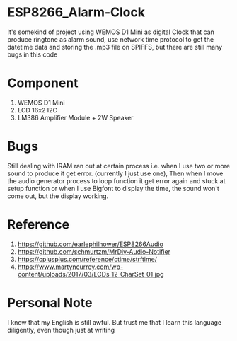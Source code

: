 # ESP8266_Alarm-Clock
It's somekind of project using WEMOS D1 Mini as digital Clock that can produce ringtone as alarm sound, use network time protocol to get the datetime data and storing the .mp3 file on SPIFFS, but there are still many bugs in this code

# Component 
1. WEMOS D1 Mini
2. LCD 16x2 I2C
3. LM386 Amplifier Module + 2W Speaker

# Bugs 
Still dealing with IRAM ran out at certain process i.e. when I use two or more sound to produce it get error. (currently I just use one), Then when I move the audio generator process to loop function it get error again and stuck at setup function or when I use Bigfont to display the time, the sound won't come out, but the display working.

# Reference
1. https://github.com/earlephilhower/ESP8266Audio
2. https://github.com/schmurtzm/MrDiy-Audio-Notifier
3. https://cplusplus.com/reference/ctime/strftime/
4. https://www.martyncurrey.com/wp-content/uploads/2017/03/LCDs_12_CharSet_01.jpg

# Personal Note
I know that my English is still awful. But trust me that I learn this language diligently, even though just at writing
